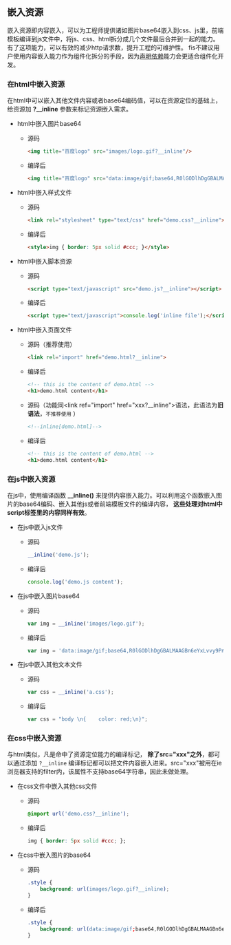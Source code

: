 ## 嵌入资源

嵌入资源即内容嵌入，可以为工程师提供诸如图片base64嵌入到css、js里，前端模板编译到js文件中，将js、css、html拆分成几个文件最后合并到一起的能力。有了这项能力，可以有效的减少http请求数，提升工程的可维护性。 fis不建议用户使用内容嵌入能力作为组件化拆分的手段，因为[声明依赖](./require.md)能力会更适合组件化开发。

### 在html中嵌入资源

在html中可以嵌入其他文件内容或者base64编码值，可以在资源定位的基础上，给资源加 **?__inline** 参数来标记资源嵌入需求。

* html中嵌入图片base64
    * 源码

        ```html
        <img title="百度logo" src="images/logo.gif?__inline"/>
        ```

    * 编译后

        ```html
        <img title="百度logo" src="data:image/gif;base64,R0lGODlhDgGBALMAAGBn6eYxLvvy9PnKyfO...Jzna6853wjKc850nPeoYgAgA7"/>
        ```

* html中嵌入样式文件

    * 源码

        ```html
        <link rel="stylesheet" type="text/css" href="demo.css?__inline">
        ```

    * 编译后

        ```html
        <style>img { border: 5px solid #ccc; }</style>
        ```

* html中嵌入脚本资源

    * 源码

        ```html
        <script type="text/javascript" src="demo.js?__inline"></script>
        ```

    * 编译后

        ```html
        <script type="text/javascript">console.log('inline file');</script>
        ```

* html中嵌入页面文件

    * 源码（推荐使用）

        ```html
        <link rel="import" href="demo.html?__inline">
        ```

    * 编译后

        ```html
        <!-- this is the content of demo.html -->
        <h1>demo.html content</h1>
        ```

    * 源码（功能同&lt;link ref="import" href="xxx?__inline"&gt;语法，此语法为**旧语法**，``不推荐使用`` ）

        ```html
        <!--inline[demo.html]-->
        ```

    * 编译后

        ```html
        <!-- this is the content of demo.html -->
        <h1>demo.html content</h1>
        ```

### 在js中嵌入资源

在js中，使用编译函数 **__inline()** 来提供内容嵌入能力。可以利用这个函数嵌入图片的base64编码、嵌入其他js或者前端模板文件的编译内容， **这些处理对html中script标签里的内容同样有效**。

* 在js中嵌入js文件

    * 源码

        ```javascript
        __inline('demo.js');
        ```

    * 编译后

        ```javascript
        console.log('demo.js content');
        ```

* 在js中嵌入图片base64

    * 源码

        ```javascript
        var img = __inline('images/logo.gif');
        ```

    * 编译后

        ```javascript
        var img = 'data:image/gif;base64,R0lGODlhDgGBALMAAGBn6eYxLvvy9PnKyfO...Jzna6853wjKc850nPeoYgAgA7';
        ```

* 在js中嵌入其他文本文件

    * 源码

        ```javascript
        var css = __inline('a.css');
        ```

    * 编译后

        ```javascript
        var css = "body \n{    color: red;\n}";
        ```

### 在css中嵌入资源

与html类似，凡是命中了资源定位能力的编译标记， **除了src="xxx"之外**，都可以通过添加 ``?__inline`` 编译标记都可以把文件内容嵌入进来。src="xxx"被用在ie浏览器支持的filter内，该属性不支持base64字符串，因此未做处理。

* 在css文件中嵌入其他css文件

    * 源码

        ```css
        @import url('demo.css?__inline');
        ```

    * 编译后

        ```css
        img { border: 5px solid #ccc; };
        ```

* 在css中嵌入图片的base64

    * 源码

        ```css
        .style {
            background: url(images/logo.gif?__inline);
        }
        ```

    * 编译后

        ```css
        .style {
            background: url(data:image/gif;base64,R0lGODlhDgGBALMAAGBn6eYxLvvy9PnKyfO...Jzna6853wjKc850nPeoYgAgA7);
        }
        ```
